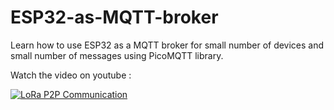 # ESP32-as-MQTT-broker
Learn how to use ESP32 as a MQTT broker for small number of devices and small number of messages using PicoMQTT library.


Watch the video on youtube :

[![LoRa P2P Communication](https://i9.ytimg.com/vi/scOqgQTHKho/maxresdefault.jpg?v=66d2e64b&sqp=CPzey7YG&rs=AOn4CLCPc93WLU4v2-rTFliP7_Bj7MNb0A)](https://www.youtube.com/watch?v=scOqgQTHKho "ESP32 as MQTT broker")
